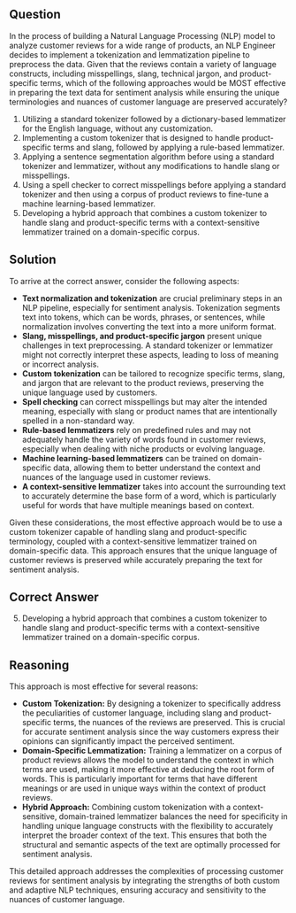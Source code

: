 ## Question
In the process of building a Natural Language Processing (NLP) model to analyze customer reviews for a wide range of products, an NLP Engineer decides to implement a tokenization and lemmatization pipeline to preprocess the data. Given that the reviews contain a variety of language constructs, including misspellings, slang, technical jargon, and product-specific terms, which of the following approaches would be MOST effective in preparing the text data for sentiment analysis while ensuring the unique terminologies and nuances of customer language are preserved accurately?

1. Utilizing a standard tokenizer followed by a dictionary-based lemmatizer for the English language, without any customization.
2. Implementing a custom tokenizer that is designed to handle product-specific terms and slang, followed by applying a rule-based lemmatizer.
3. Applying a sentence segmentation algorithm before using a standard tokenizer and lemmatizer, without any modifications to handle slang or misspellings.
4. Using a spell checker to correct misspellings before applying a standard tokenizer and then using a corpus of product reviews to fine-tune a machine learning-based lemmatizer.
5. Developing a hybrid approach that combines a custom tokenizer to handle slang and product-specific terms with a context-sensitive lemmatizer trained on a domain-specific corpus.

## Solution

To arrive at the correct answer, consider the following aspects:

- **Text normalization and tokenization** are crucial preliminary steps in an NLP pipeline, especially for sentiment analysis. Tokenization segments text into tokens, which can be words, phrases, or sentences, while normalization involves converting the text into a more uniform format.
- **Slang, misspellings, and product-specific jargon** present unique challenges in text preprocessing. A standard tokenizer or lemmatizer might not correctly interpret these aspects, leading to loss of meaning or incorrect analysis.
- **Custom tokenization** can be tailored to recognize specific terms, slang, and jargon that are relevant to the product reviews, preserving the unique language used by customers.
- **Spell checking** can correct misspellings but may alter the intended meaning, especially with slang or product names that are intentionally spelled in a non-standard way.
- **Rule-based lemmatizers** rely on predefined rules and may not adequately handle the variety of words found in customer reviews, especially when dealing with niche products or evolving language.
- **Machine learning-based lemmatizers** can be trained on domain-specific data, allowing them to better understand the context and nuances of the language used in customer reviews.
- **A context-sensitive lemmatizer** takes into account the surrounding text to accurately determine the base form of a word, which is particularly useful for words that have multiple meanings based on context.

Given these considerations, the most effective approach would be to use a custom tokenizer capable of handling slang and product-specific terminology, coupled with a context-sensitive lemmatizer trained on domain-specific data. This approach ensures that the unique language of customer reviews is preserved while accurately preparing the text for sentiment analysis.

## Correct Answer

5. Developing a hybrid approach that combines a custom tokenizer to handle slang and product-specific terms with a context-sensitive lemmatizer trained on a domain-specific corpus.

## Reasoning

This approach is most effective for several reasons:

- **Custom Tokenization:** By designing a tokenizer to specifically address the peculiarities of customer language, including slang and product-specific terms, the nuances of the reviews are preserved. This is crucial for accurate sentiment analysis since the way customers express their opinions can significantly impact the perceived sentiment.
- **Domain-Specific Lemmatization:** Training a lemmatizer on a corpus of product reviews allows the model to understand the context in which terms are used, making it more effective at deducing the root form of words. This is particularly important for terms that have different meanings or are used in unique ways within the context of product reviews.
- **Hybrid Approach:** Combining custom tokenization with a context-sensitive, domain-trained lemmatizer balances the need for specificity in handling unique language constructs with the flexibility to accurately interpret the broader context of the text. This ensures that both the structural and semantic aspects of the text are optimally processed for sentiment analysis.

This detailed approach addresses the complexities of processing customer reviews for sentiment analysis by integrating the strengths of both custom and adaptive NLP techniques, ensuring accuracy and sensitivity to the nuances of customer language.
